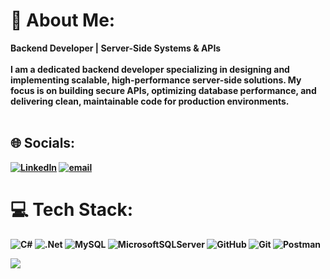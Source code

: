 # 💫 About Me:
<b>Backend Developer | Server-Side Systems & APIs<b/><br><br>I am a dedicated backend developer specializing in designing and implementing scalable, high-performance server-side solutions. My focus is on building secure APIs, optimizing database performance, and delivering clean, maintainable code for production environments.<br><br>
## 🌐 Socials:
[![LinkedIn](https://img.shields.io/badge/LinkedIn-%230077B5.svg?logo=linkedin&logoColor=white)](https://linkedin.com/in/jana-ayoub-606109307) [![email](https://img.shields.io/badge/Email-D14836?logo=gmail&logoColor=white)](mailto:jana.ayoub.004@gmail.com) 

# 💻 Tech Stack:
![C#](https://img.shields.io/badge/c%23-%23239120.svg?style=flat&logo=csharp&logoColor=white) ![.Net](https://img.shields.io/badge/.NET-5C2D91?style=flat&logo=.net&logoColor=white) ![MySQL](https://img.shields.io/badge/mysql-4479A1.svg?style=flat&logo=mysql&logoColor=white) ![MicrosoftSQLServer](https://img.shields.io/badge/Microsoft%20SQL%20Server-CC2927?style=flat&logo=microsoft%20sql%20server&logoColor=white) ![GitHub](https://img.shields.io/badge/github-%23121011.svg?style=flat&logo=github&logoColor=white) ![Git](https://img.shields.io/badge/git-%23F05033.svg?style=flat&logo=git&logoColor=white) ![Postman](https://img.shields.io/badge/Postman-FF6C37?style=flat&logo=postman&logoColor=white) 

[![](https://visitcount.itsvg.in/api?id=Janah-3&icon=0&color=10)](https://visitcount.itsvg.in)
